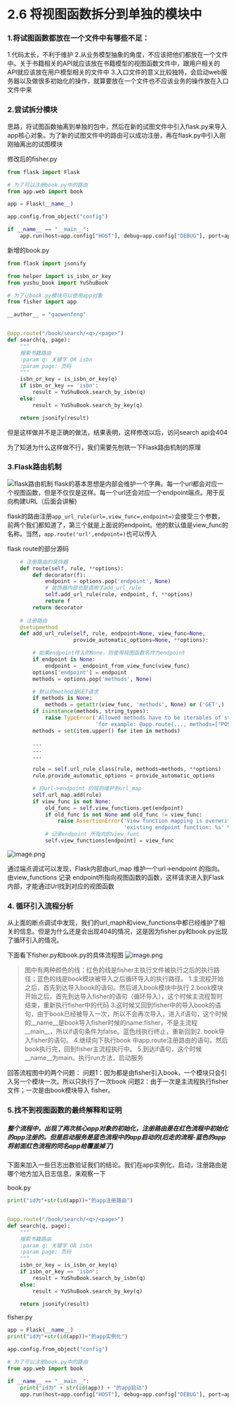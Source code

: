 # 2.6 将视图函数拆分到单独的模块中

### 1.将试图函数都放在一个文件中有哪些不足：
1.代码太长，不利于维护
2.从业务模型抽象的角度，不应该把他们都放在一个文件中。关于书籍相关的API就应该放在书籍模型的视图函数文件中，跟用户相关的API就应该放在用户模型相关的文件中
3.入口文件的意义比较独特，会启动web服务器以及做很多初始化的操作，就算要放在一个文件也不应该业务的操作放在入口文件中来

### 2.尝试拆分模块
思路，将试图函数抽离到单独的包中，然后在新的试图文件中引入flask.py来导入app核心对象。为了新的试图文件中的路由可以成功注册，再在flask.py中引入刚刚抽离出的试图模块

修改后的fisher.py
```python
from flask import Flask

# 为了可以注册book.py中的路由
from app.web import book

app = Flask(__name__)

app.config.from_object("config")

if __name__ == "__main__":
    app.run(host=app.config["HOST"], debug=app.config["DEBUG"], port=app.config["PORT"])

```

新增的book.py
```python
from flask import jsonify

from helper import is_isbn_or_key
from yushu_book import YuShuBook

# 为了让book.py模块可以使用app对象
from fisher import app

__author__ = "gaowenfeng"


@app.route("/book/search/<q>/<page>")
def search(q, page):
    """
    搜索书籍路由
    :param q: 关键字 OR isbn
    :param page: 页码
    """
    isbn_or_key = is_isbn_or_key(q)
    if isbn_or_key == 'isbn':
        result = YuShuBook.search_by_isbn(q)
    else:
        result = YuShuBook.search_by_key(q)

    return jsonify(result)
```

但是这样做并不是正确的做法，结果表明，这样修改以后，访问search api会404

为了知道为什么这样做不行，我们需要先刨铣一下Flask路由机制的原理

### 3.Flask路由机制
![flask路由机制](https://upload-images.jianshu.io/upload_images/7220971-2a3df701a7d9f426.png?imageMogr2/auto-orient/strip%7CimageView2/2/w/1240)
flask的基本思想是内部会维护一个字典。每一个url都会对应一个视图函数，但是不仅仅是这样。每一个url还会对应一个endpoint端点。用于反向构建URL（后面会讲解)


flask的路由注册```app_url_rule(url=,view_func=,endpoint=)```会接受三个参数，前两个我们都知道了，第三个就是上面说的endpoint。他的默认值是view_func的名称。当然，```app.route('url',endpoint=)```也可以传入


flask route的部分源码
```python
    # 注册路由的装饰器
    def route(self, rule, **options):
        def decorator(f):
            endpoint = options.pop('endpoint', None)
            # 装饰器内部也是调用了add_url_rule
            self.add_url_rule(rule, endpoint, f, **options)
            return f
        return decorator
    
    # 注册路由
    @setupmethod
    def add_url_rule(self, rule, endpoint=None, view_func=None,
                     provide_automatic_options=None, **options):

        # 如果endpoint传入的None，则使用视图函数名作为endpoint
        if endpoint is None:
            endpoint = _endpoint_from_view_func(view_func)
        options['endpoint'] = endpoint
        methods = options.pop('methods', None)

        # 默认的method是GET请求
        if methods is None:
            methods = getattr(view_func, 'methods', None) or ('GET',)
        if isinstance(methods, string_types):
            raise TypeError('Allowed methods have to be iterables of strings, '
                            'for example: @app.route(..., methods=["POST"])')
        methods = set(item.upper() for item in methods)

        ...
        ...
        ...

        rule = self.url_rule_class(rule, methods=methods, **options)
        rule.provide_automatic_options = provide_automatic_options

        # 将url->endpoint 的规则维护到url_map
        self.url_map.add(rule)
        if view_func is not None:
            old_func = self.view_functions.get(endpoint)
            if old_func is not None and old_func != view_func:
                raise AssertionError('View function mapping is overwriting an '
                                     'existing endpoint function: %s' % endpoint)
            # 记录endpoint 所指向的view_func
            self.view_functions[endpoint] = view_func
```
![image.png](https://upload-images.jianshu.io/upload_images/7220971-dfc98e1cb1b47c32.png?imageMogr2/auto-orient/strip%7CimageView2/2/w/1240)


通过端点调试可以发现，Flask内部由url_map 维护一个url->endpoint 的指向。由view_functions 记录 endpoint所指向视图函数的函数，这样请求进入到Flask内部，才能通过Url找到对应的视图函数

### 4. 循环引入流程分析
从上面的断点调试中发现，我们的url_maph和view_functions中都已经维护了相关的信息。但是为什么还是会出现404的情况，这是因为fisher.py和book.py出现了循环引入的情况。

下面看下fisher.py和book.py的具体流程图
![image.png](https://upload-images.jianshu.io/upload_images/7220971-3e9532c37fe07b0c.png?imageMogr2/auto-orient/strip%7CimageView2/2/w/1240)
> 图中有两种颜色的线：红色的线是fisher主执行文件被执行之后的执行路径；蓝色的线是book模块被导入之后循环导入的执行路径。
1.主流程开始之后，首先到达导入book的语句。然后进入book模块中执行
2.book模块开始之后，首先到达导入fisher的语句（循环导入），这个时候主流程暂时结束，重新执行fisher中的代码
3.这时候又回到fisher中的导入book的语句，由于book已经被导入一次，所以不会再次导入，进入if语句，这个时候的__name__是book导入fisher时候的name:fisher，不是主流程__main__，所以if语句条件为false。蓝色线执行终止，重新回到2. book导入fisher的语句。
4.继续向下执行book 中app.route注册路由的语句。然后book执行完，回到fisher主流程执行中。
5.到达if语句，这个时候__name__为main。执行run方法，启动服务


回答流程图中的两个问题：
问题1：因为都是由fisher引入book，一个模块只会引入另一个模块一次。所以只执行了一次book
问题2：由于一次是主流程执行fisher文件；一次是由book模块导入 fisher。



### 5.找不到视图函数的最终解释和证明

##### 整个流程中，出现了两次核心app对象的初始化，注册路由是在红色流程中初始化的app注册的。但是启动服务是蓝色流程中的app启动的(后走的流程-蓝色的app将前面红色流程的同名app给覆盖掉了)

下面来加入一些日志出数验证我们的结论。我们在app实例化，启动，注册路由是哪个地方加入日志信息，来观察一下

book.py
```python
print("id为"+str(id(app))+"的app注册路由")


@app.route("/book/search/<q>/<page>")
def search(q, page):
    """
    搜索书籍路由
    :param q: 关键字 OR isbn
    :param page: 页码
    """
    isbn_or_key = is_isbn_or_key(q)
    if isbn_or_key == 'isbn':
        result = YuShuBook.search_by_isbn(q)
    else:
        result = YuShuBook.search_by_key(q)

    return jsonify(result)

```

fisher.py
```python
app = Flask(__name__)
print("id为"+str(id(app))+"的app实例化")

app.config.from_object("config")

# 为了可以注册book.py中的路由
from app.web import book

if __name__ == "__main__":
    print("id为" + str(id(app)) + "的app启动")
    app.run(host=app.config["HOST"], debug=app.config["DEBUG"], port=app.config["PORT"])
```


